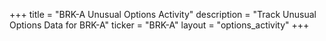 +++
title = "BRK-A Unusual Options Activity"
description = "Track Unusual Options Data for BRK-A"
ticker = "BRK-A"
layout = "options_activity"
+++

